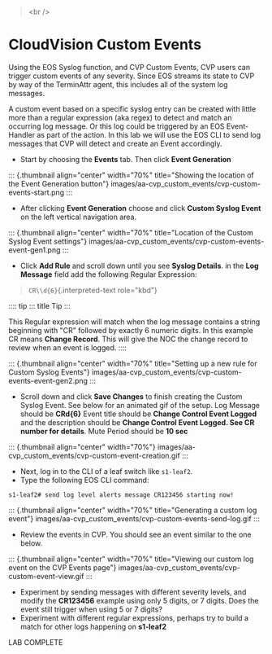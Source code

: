> \<br /\>

# CloudVision Custom Events

Using the EOS Syslog function, and CVP Custom Events, CVP users can
trigger custom events of any severity. Since EOS streams its state to
CVP by way of the TerminAttr agent, this includes all of the system log
messages.

A custom event based on a specific syslog entry can be created with
little more than a regular expression (aka regex) to detect and match an
occurring log message. Or this log could be triggered by an EOS
Event-Handler as part of the action. In this lab we will use the EOS CLI
to send log messages that CVP will detect and create an Event
accordingly.

-   Start by choosing the **Events** tab. Then click **Event
    Generation**

::: {.thumbnail align="center" width="70%" title="Showing the location of the Event Generation button"}
images/aa-cvp_custom_events/cvp-custom-events-start.png
:::

-   After clicking **Event Generation** choose and click **Custom Syslog
    Event** on the left vertical navigation area.

::: {.thumbnail align="center" width="70%" title="Location of the Custom Syslog Event settings"}
images/aa-cvp_custom_events/cvp-custom-events-event-gen1.png
:::

-   Click **Add Rule** and scroll down until you see **Syslog Details**.
    in the **Log Message** field add the following Regular Expression:

> `CR\\d{6}`{.interpreted-text role="kbd"}

:::: tip
::: title
Tip
:::

This Regular expression will match when the log message contains a
string beginning with \"CR\" followed by exactly 6 numeric digits. In
this example CR means **Change Record**. This will give the NOC the
change record to review when an event is logged.
::::

::: {.thumbnail align="center" width="70%" title="Setting up a new rule for Custom Syslog Events"}
images/aa-cvp_custom_events/cvp-custom-events-event-gen2.png
:::

-   Scroll down and click **Save Changes** to finish creating the Custom
    Syslog Event. See below for an animated gif of the setup. Log
    Message should be **CRd{6}** Event title should be **Change Control
    Event Logged** and the description should be **Change Control Event
    Logged. See CR number for details**. Mute Period should be **10
    sec**

::: {.thumbnail align="center" width="70%"}
images/aa-cvp_custom_events/cvp-custom-event-creation.gif
:::

-   Next, log in to the CLI of a leaf switch like `s1-leaf2`.
-   Type the following EOS CLI command:

``` shell
s1-leaf2# send log level alerts message CR123456 starting now!
```

::: {.thumbnail align="center" width="70%" title="Generating a custom log event"}
images/aa-cvp_custom_events/cvp-custom-events-send-log.gif
:::

-   Review the events in CVP. You should see an event similar to the one
    below.

::: {.thumbnail align="center" width="70%" title="Viewing our custom log event on the CVP Events page"}
images/aa-cvp_custom_events/cvp-custom-event-view.gif
:::

-   Experiment by sending messages with different severity levels, and
    modify the **CR123456** example using only 5 digits, or 7 digits.
    Does the event still trigger when using 5 or 7 digits?
-   Experiment with different regular expressions, perhaps try to build
    a match for other logs happening on **s1-leaf2**

LAB COMPLETE
